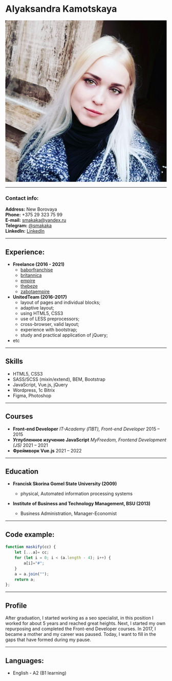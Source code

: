 # Alyaksandra Kamotskaya
![Alyaksandra Kamotskaya](/img/photo.jpg)

---

### Contact info:

**Address:** New Borovaya<br>
**Phone:** +375 29 323 75 99<br>
**E-mail:** smakaka@yandex.ru<br>
**Telegram:** [@smakaka](t.me/smakaka)<br>
**LinkedIn:** [LinkedIn](https://www.linkedin.com/in/%D0%B0%D0%BB%D0%B5%D0%BA%D1%81%D0%B0%D0%BD%D0%B4%D1%80%D0%B0-%D0%BA%D0%B0%D0%BC%D0%BE%D1%86%D0%BA%D0%B0%D1%8F-a1291084/)<br>

---

## Experience:

* **Freelance (2016 - 2021)**
    * [baborfranchise](https://baborfranchise.kz/)
    * [britannica](http://britannica.kz/)
    * [empire](https://empire.kz/franchise/)
    * [thebeze](http://fr.thebeze.kz/)
    * [zabotaempire](https://fr.zabotaempire.com/)
* **UnitedTeam (2016-2017)**
    * layout of pages and individual blocks;
    * adaptive layout;
    * using HTML5, CSS3
    * use of LESS preprocessors;
    * cross-browser, valid layout;
    * experience with bootstrap;
    * study and practical application of jQuery;
* etc

---

## Skills

* HTML5, CSS3
* SASS/SCSS (mixin/extend), BEM, Bootstrap
* JavaScript, Vue.js, jQuery
* Wordpress, 1c Bitrix
* Figma, Photoshop

---

## Courses
* **Front-end Developer**
_IT-Academy (ПВТ), Front-end Developer_
2015 – 2015
* **Углубленное изучение JavaScript**
_MyFreedom, Frontend Development (JS)_
2021 – 2021
* **Фреймворк Vue.js**
2021 – 2022

---

## Education

* **Francisk Skorina Gomel State University (2009)**
    * physical, Automated information processing systems

* **Institute of Business and Technology Management, BSU (2013)**
    * Business Administration, Manager-Economist

---

## Code example:

```javascript
function maskify(cc) {
    let [...a]= cc;
    for (let i = 0; i < (a.length - 4); i++) {
        a[i]="#";
    }
    a = a.join("");
    return a;
};
```
---

## Profile

After graduation, I started working as a seo specialist, in this position I worked for about 5 years and reached great heights. Next, I started my own repurposing and completed the Front-end Developer courses. In 2017, I became a mother and my career was paused. Today, I want to fill in the gaps that have formed during my pause.

---

## Languages:

- English - A2 (B1 learning)